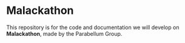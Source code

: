# Malackathon

This repository is for the code and documentation we will develop on **Malackathon**, made by the Parabellum Group.


